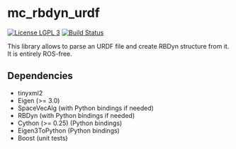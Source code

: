 mc_rbdyn_urdf
==

[![License LGPL 3](https://img.shields.io/badge/license-LGPLv3-green.svg)](http://www.gnu.org/licenses/lgpl-3.0.txt)
[![Build Status](https://travis-ci.org/jrl-umi3218/mc_rbdyn_urdf.svg?branch=master)](https://travis-ci.org/jrl-umi3218/mc_rbdyn_urdf)

This library allows to parse an URDF file and create RBDyn structure from it. It is entirely ROS-free.

Dependencies
--

- tinyxml2
- Eigen (>= 3.0)
- SpaceVecAlg (with Python bindings if needed)
- RBDyn (with Python bindings if needed)
- Cython (>= 0.25) (Python bindings)
- Eigen3ToPython (Python bindings)
- Boost (unit tests)
